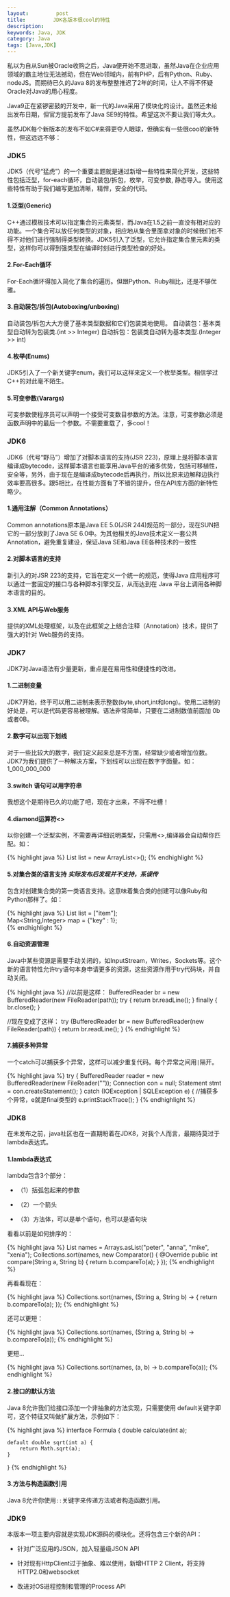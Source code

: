 ```yaml
---
layout:         post
title:         JDK各版本很cool的特性
description:
keywords: Java, JDK
category: Java
tags: [Java,JDK]
---
```


私以为自从Sun被Oracle收购之后，Java便开始不思进取，虽然Java在企业应用领域的霸主地位无法撼动，但在Web领域内，前有PHP，后有Python、Ruby、nodeJS。而期待已久的Java 8的发布整整推迟了2年的时间，让人不得不怀疑Oracle对Java的用心程度。

Java9正在紧锣密鼓的开发中，新一代的Java采用了模块化的设计。虽然还未给出发布日期，但官方提前发布了Java SE9的特性。希望这次不要让我们等太久。

<!-- more -->

虽然JDK每个新版本的发布不如C#来得更夺人眼球，但确实有一些很cool的新特性，但这远远不够：

### JDK5

JDK5（代号“猛虎”）的一个重要主题就是通过新增一些特性来简化开发，这些特性包括泛型，for-each循环，自动装包/拆包，枚举，可变参数, 静态导入。使用这些特性有助于我们编写更加清晰，精悍，安全的代码。

#### 1.泛型(Generic)

C++通过模板技术可以指定集合的元素类型，而Java在1.5之前一直没有相对应的功能。一个集合可以放任何类型的对象，相应地从集合里面拿对象的时候我们也不得不对他们进行强制得类型转换。JDK5引入了泛型，它允许指定集合里元素的类型，这样你可以得到强类型在编译时刻进行类型检查的好处。

#### 2.For-Each循环

For-Each循环得加入简化了集合的遍历。但跟Python、Ruby相比，还是不够优雅。

#### 3.自动装包/拆包(Autoboxing/unboxing)

自动装包/拆包大大方便了基本类型数据和它们包装类地使用。
自动装包：基本类型自动转为包装类.(int >> Integer)
自动拆包：包装类自动转为基本类型.(Integer >> int)

#### 4.枚举(Enums)

JDK5引入了一个新关键字enum，我们可以这样来定义一个枚举类型。相信学过C++的对此毫不陌生。

#### 5.可变参数(Varargs)

可变参数使程序员可以声明一个接受可变数目参数的方法。注意，可变参数必须是函数声明中的最后一个参数。不需要重载了，多cool！

### JDK6

JDK6（代号“野马”）增加了对脚本语言的支持(JSR 223)，原理上是将脚本语言编译成bytecode，这样脚本语言也能享用Java平台的诸多优势，包括可移植性，安全等，另外，由于现在是编译成bytecode后再执行，所以比原来边解释边执行效率要高很多。跟5相比，在性能方面有了不错的提升，但在API库方面的新特性略少。

#### 1.通用注解（Common Annotations）

Common annotations原本是Java EE 5.0(JSR 244)规范的一部分，现在SUN把它的一部分放到了Java SE 6.0中。为其他相关的Java技术定义一套公共Annotation，避免重复建设，保证Java SE和Java EE各种技术的一致性

#### 2.对脚本语言的支持

新引入的对JSR 223的支持，它旨在定义一个统一的规范，使得Java 应用程序可以通过一套固定的接口与各种脚本引擎交互，从而达到在 Java 平台上调用各种脚本语言的目的。

#### 3.XML API与Web服务

提供的XML处理框架，以及在此框架之上结合注释（Annotation）技术，提供了强大的针对 Web服务的支持。


### JDK7

JDK7对Java语法有少量更新，重点是在易用性和便捷性的改进。

#### 1.二进制变量  

JDK7开始，终于可以用二进制来表示整数(byte,short,int和long)。使用二进制的好处是，可以是代码更容易被理解。语法非常简单，只要在二进制数值前面加 0b或者0B。

#### 2.数字可以出现下划线  

对于一些比较大的数字，我们定义起来总是不方面，经常缺少或者增加位数。JDK7为我们提供了一种解决方案，下划线可以出现在数字字面量。如：1_000_000_000

#### 3.switch 语句可以用字符串

我想这个是期待已久的功能了吧，现在才出来，不得不吐槽！

#### 4.diamond运算符<>

以你创建一个泛型实例，不需要再详细说明类型，只需用<>,编译器会自动帮你匹配。如：

{% highlight java %}
List<String> list = new ArrayList<>();
{% endhighlight %}

#### 5.对集合类的语言支持 *实际发布后发现并不支持，系误传*

包含对创建集合类的第一类语言支持。这意味着集合类的创建可以像Ruby和Python那样了。如：

{% highlight java %}
List<String> list = ["item"];  
Map<String,Integer> map = {"key" : 1};  
{% endhighlight %}

#### 6.自动资源管理

Java中某些资源是需要手动关闭的，如InputStream，Writes，Sockets等。这个新的语言特性允许try语句本身申请更多的资源，这些资源作用于try代码块，并自动关闭。

{% highlight java %}
//以前是这样：
BufferedReader br = new BufferedReader(new FileReader(path));
try {
  return br.readLine();
} finally {
  br.close();
}

//现在变成了这样：
try (BufferedReader br = new BufferedReader(new FileReader(path)) {
  return br.readLine();
}
{% endhighlight %}

#### 7.捕获多种异常

一个catch可以捕获多个异常，这样可以减少重复代码。每个异常之间用`|`隔开。

{% highlight java %}
try {
  BufferedReader reader = new BufferedReader(new FileReader(""));
  Connection con = null;
  Statement stmt = con.createStatement();
} catch (IOException | SQLException e) {
  //捕获多个异常，e就是final类型的
  e.printStackTrace();
}
{% endhighlight %}

### JDK8

在未发布之前，java社区也在一直期盼着在JDK8，对我个人而言，最期待莫过于lambda表达式。

#### 1.lambda表达式

lambda包含3个部分：

* （1）括弧包起来的参数

* （2）一个箭头

* （3）方法体，可以是单个语句，也可以是语句块

看看以前是如何排序的：

{% highlight java %}
List<String> names = Arrays.asList("peter", "anna", "mike", "xenia");
Collections.sort(names, new Comparator<String>() {
    @Override
    public int compare(String a, String b) {
        return b.compareTo(a);
    }
});
{% endhighlight %}

再看看现在：

{% highlight java %}
Collections.sort(names, (String a, String b) -> {
    return b.compareTo(a);
});
{% endhighlight %}

还可以更短：

{% highlight java %}
Collections.sort(names, (String a, String b) -> b.compareTo(a));
{% endhighlight %}

更短...

{% highlight java %}
Collections.sort(names, (a, b) -> b.compareTo(a));
{% endhighlight %}

#### 2.接口的默认方法

Java 8允许我们给接口添加一个非抽象的方法实现，只需要使用 default关键字即可，这个特征又叫做扩展方法，示例如下：

{% highlight java %}
interface Formula {
    double calculate(int a);

    default double sqrt(int a) {
        return Math.sqrt(a);
    }
}
{% endhighlight %}

#### 3.方法与构造函数引用

Java 8允许你使用`::`关键字来传递方法或者构造函数引用。

### JDK9

本版本一项主要内容就是实现JDK源码的模块化。还将包含三个新的API：

* 针对广泛应用的JSON，加入轻量级JSON API

* 针对现有HttpClient过于抽象、难以使用，新增HTTP 2 Client，将支持HTTP2.0和websocket

* 改进对OS进程控制和管理的Process API
